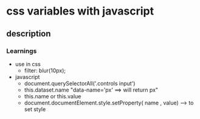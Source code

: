 # css variables with javascript

## description


### Learnings


- use in css 
    - filter: blur(10px);
- javascript
    - document.querySelectorAll('.controls input')
    - this.dataset.name  "data-name='px' ==>  will return px"
    - this.name or this.value 
    - document.documentElement.style.setProperty( name , value)  -->  to set style 
    


